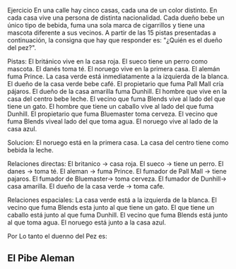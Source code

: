 Ejercicio
En una calle hay cinco casas, cada una de un color distinto.  En cada
casa vive una persona de distinta nacionalidad.  Cada dueño bebe un
único tipo de bebida, fuma una sola marca de cigarrillos y tiene una
mascota diferente a sus vecinos.  A partir de las 15 pistas
presentadas a continuación, la consigna que hay que responder es:
"¿Quién es el dueño del pez?".
 
Pistas:
El británico vive en la casa roja.
El sueco tiene un perro como mascota.
El danés toma té.
El noruego vive en la primera casa.
El alemán fuma Prince.
La casa verde está inmediatamente a la izquierda de la blanca.
El dueño de la casa verde bebe café.
El propietario que fuma Pall Mall cría pájaros.
El dueño de la casa amarilla fuma Dunhill.
El hombre que vive en la casa del centro bebe leche.
El vecino que fuma Blends vive al lado del que tiene un gato.
El hombre que tiene un caballo vive al lado del que fuma Dunhill.
El propietario que fuma Bluemaster toma cerveza.
El vecino que fuma Blends viveal lado del que toma agua.
El noruego vive al lado de la casa azul.

Solucion:
El noruego está en la primera casa. 
La casa del centro tiene como bebida la leche. 

Relaciones directas:
El britanico -> casa roja. 
El sueco -> tiene un perro. 
El danes -> toma té. 
El aleman -> fuma Prince. 
El fumador de Pall Mall -> tiene pajaros. 
El fumador de Bluemaster-> toma cerveza. 
El fumador de Dunhill-> casa amarilla. 
El dueño de la casa verde -> toma cafe.

Relaciones espaciales:
La casa verde está a la izquierda de la blanca. 
El vecino que fuma Blends esta junto al que tiene un gato. 
El que tiene un caballo está junto al que fuma Dunhill. 
El vecino que fuma Blends está junto al que toma agua. 
El noruego está junto a la casa azul. 

Por Lo tanto el duenno del Pez es:
## El Pibe Aleman